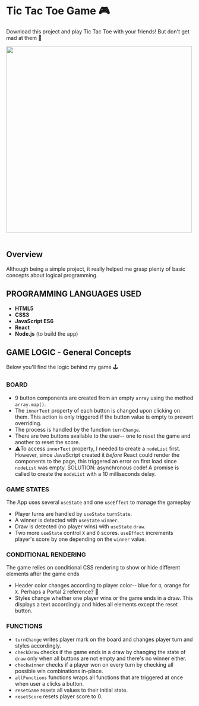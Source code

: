 # Tic Tac Toe Game 🎮
Download this project and play Tic Tac Toe with your friends! But don't get mad at them 🤣

<img src="https://github.com/Maruku98/Tic-Tac-Toe-Game/assets/133391272/5c7563f5-4678-4dc1-a34f-7f1482b5c088" height="500"> <br></br>
## Overview
Although being a simple project, it really helped me grasp plenty of basic concepts about logical programming.

## PROGRAMMING LANGUAGES USED
- **HTML5**
- **CSS3**
- **JavaScript ES6**
- **React**
- **Node.js** (to build the app)

## GAME LOGIC - General Concepts

Below you'll find the logic behind my game 🕹️

### BOARD
- 9 button components are created from an empty `array` using the method `array.map()`.
- The `innerText` property of each button is changed upon clicking on them. This action is only triggered if the button value is empty to prevent overriding.
- The process is handled by the function `turnChange`.
- There are two buttons available to the user-- one to reset the game and another to reset the score.
- ⚠️To access `innerText` property, I needed to create a `nodeList` first. However, since JavaScript created it *before* React could render the components to the page, this triggered an error on first load since `nodeList` was empty. SOLUTION: asynchronous code! A promise is called to create the `nodeList` with a 10 milliseconds delay.

### GAME STATES
The App uses several `useState` and one `useEffect` to manage the gameplay
  - Player turns are handled by `useState` `turnState`.
  - A winner is detected with `useState` `winner`.
  - Draw is detected (no player wins) with `useState` `draw`.
  - Two more `useState` control `X` and `O` scores. `useEffect` increments player's score by one depending on the `winner` value.

### CONDITIONAL RENDERING
The game relies on conditional CSS rendering to show or hide different elements after the game ends
  - Header color changes according to player color-- blue for `O`, orange for `X`. Perhaps a Portal 2 reference? 🤔
  - Styles change whether one player wins or the game ends in a draw. This displays a text accordingly and hides all elements except the reset button.
 
### FUNCTIONS
- `turnChange` writes player mark on the board and changes player turn and styles accordingly.
- `checkDraw` checks if the game ends in a draw by changing the state of `draw` only when all buttons are not empty and there's no winner either.
- `checkwinner` checks if a player won on every turn by checking all possible win combinations in-place.
- `allFunctions` functions wraps all functions that are triggered at once when user a clicks a button.
- `resetGame` resets all values to their initial state.
- `resetScore` resets player score to 0.

